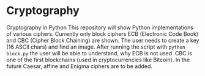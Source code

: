 # Cryptography
Cryptography in Python
This repository will show Python implementations of various ciphers. Currently only block ciphers ECB (Electronic Code Book) and CBC (Cipher Block Chaining) are shown.
The user needs to create a key (16 ASCII chars) and find an image. After running the script with 
```python block.py``` the user will be able to understand, why ECB is not
used. CBC is one of the first blockchains (used in cryptocurrencies like Bitcoin).
In the future Caesar, affine and Enigma ciphers are to be added.
